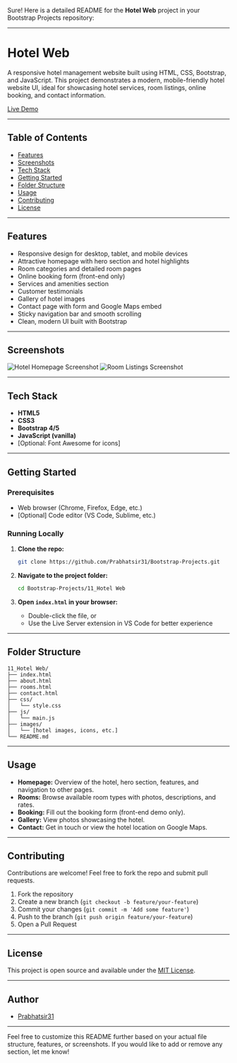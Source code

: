 Sure! Here is a detailed README for the **Hotel Web** project in your Bootstrap Projects repository:

---

# Hotel Web

A responsive hotel management website built using HTML, CSS, Bootstrap, and JavaScript. This project demonstrates a modern, mobile-friendly hotel website UI, ideal for showcasing hotel services, room listings, online booking, and contact information.

[Live Demo](https://hotelmngt.netlify.app)

---

## Table of Contents

- [Features](#features)
- [Screenshots](#screenshots)
- [Tech Stack](#tech-stack)
- [Getting Started](#getting-started)
- [Folder Structure](#folder-structure)
- [Usage](#usage)
- [Contributing](#contributing)
- [License](#license)

---

## Features

- Responsive design for desktop, tablet, and mobile devices
- Attractive homepage with hero section and hotel highlights
- Room categories and detailed room pages
- Online booking form (front-end only)
- Services and amenities section
- Customer testimonials
- Gallery of hotel images
- Contact page with form and Google Maps embed
- Sticky navigation bar and smooth scrolling
- Clean, modern UI built with Bootstrap

---

## Screenshots

![Hotel Homepage Screenshot](https://hotelmngt.netlify.app/screenshot-home.png)
![Room Listings Screenshot](https://hotelmngt.netlify.app/screenshot-rooms.png)

---

## Tech Stack

- **HTML5**
- **CSS3**
- **Bootstrap 4/5**
- **JavaScript (vanilla)**
- [Optional: Font Awesome for icons]

---

## Getting Started

### Prerequisites

- Web browser (Chrome, Firefox, Edge, etc.)
- [Optional] Code editor (VS Code, Sublime, etc.)

### Running Locally

1. **Clone the repo:**
   ```bash
   git clone https://github.com/Prabhatsir31/Bootstrap-Projects.git
   ```

2. **Navigate to the project folder:**
   ```bash
   cd Bootstrap-Projects/11_Hotel Web
   ```

3. **Open `index.html` in your browser:**
   - Double-click the file, or
   - Use the Live Server extension in VS Code for better experience

---

## Folder Structure

```
11_Hotel Web/
├── index.html
├── about.html
├── rooms.html
├── contact.html
├── css/
│   └── style.css
├── js/
│   └── main.js
├── images/
│   └── [hotel images, icons, etc.]
└── README.md
```

---

## Usage

- **Homepage:** Overview of the hotel, hero section, features, and navigation to other pages.
- **Rooms:** Browse available room types with photos, descriptions, and rates.
- **Booking:** Fill out the booking form (front-end demo only).
- **Gallery:** View photos showcasing the hotel.
- **Contact:** Get in touch or view the hotel location on Google Maps.

---

## Contributing

Contributions are welcome! Feel free to fork the repo and submit pull requests.

1. Fork the repository
2. Create a new branch (`git checkout -b feature/your-feature`)
3. Commit your changes (`git commit -m 'Add some feature'`)
4. Push to the branch (`git push origin feature/your-feature`)
5. Open a Pull Request

---

## License

This project is open source and available under the [MIT License](../LICENSE).

---

## Author

- [Prabhatsir31](https://github.com/Prabhatsir31)

---

Feel free to customize this README further based on your actual file structure, features, or screenshots. If you would like to add or remove any section, let me know!
